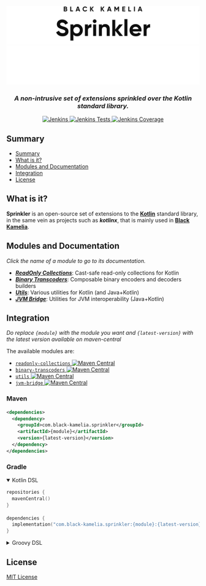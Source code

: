 <div align="center">

![Sprinkler logo](assets/img/Sprinkler_light.svg#gh-light-mode-only)
![Sprinkler logo](assets/img/Sprinkler_dark.svg#gh-dark-mode-only)

<h3><i>A non-intrusive set of extensions sprinkled over the Kotlin standard library.</i></h3>

[![Jenkins](https://shields.io/jenkins/build?jobUrl=https%3A%2F%2Fci.black-kamelia.com%2Fjob%2FSprinkler%2Fjob%2FSprinkler%2Fjob%2Fmaster%2F&label=Build)
](https://ci.black-kamelia.com/job/Sprinkler/job/Sprinkler/job/master/lastBuild/)
[![Jenkins Tests](https://shields.io/jenkins/tests?jobUrl=https%3A%2F%2Fci.black-kamelia.com%2Fjob%2FSprinkler%2Fjob%2FSprinkler%2Fjob%2Fmaster%2F&label=Tests)
](https://ci.black-kamelia.com/job/Sprinkler/job/Sprinkler/job/master/lastBuild/testReport/)
[![Jenkins Coverage](https://shields.io/jenkins/coverage/apiv4?jobUrl=https%3A%2F%2Fci.black-kamelia.com%2Fjob%2FSprinkler%2Fjob%2FSprinkler%2Fjob%2Fmaster%2F&label=Coverage)
](https://ci.black-kamelia.com/job/Sprinkler/job/Sprinkler/job/master/lastBuild/coverage/)

</div>

## Summary

- [Summary](#summary)
- [What is it?](#what-is-it)
- [Modules and Documentation](#modules-and-documentation)
- [Integration](#integration)
- [License](#license)

## What is it?

**Sprinkler** is an open-source set of extensions to the **[Kotlin](https://kotlinlang.org/)** standard library, in the
same vein as projects such as ***kotlinx***, that is mainly used in **[Black Kamelia](https://black-kamelia.com)**.

## Modules and Documentation

*Click the name of a module to go to its documentation.*

- ***[ReadOnly Collections](readonly-collections/README.md)***: Cast-safe read-only collections for Kotlin
- ***[Binary Transcoders](binary-transcoders/README.md)***: Composable binary encoders and decoders builders
- ***[Utils](utils/README.md)***: Various utilities for Kotlin (and Java+Kotlin)
- ***[JVM Bridge](jvm-bridge/README.md)***: Utilities for JVM interoperability (Java+Kotlin)

## Integration

*Do replace `{module}` with the module you want and `{latest-version}` with the latest version available on maven-central*

The available modules are:

- [`readonly-collections` ![Maven Central](https://img.shields.io/maven-central/v/com.black-kamelia.sprinkler/readonly-collections)](https://central.sonatype.com/artifact/com.black-kamelia.sprinkler/readonly-collections)
- [`binary-transcoders` ![Maven Central](https://img.shields.io/maven-central/v/com.black-kamelia.sprinkler/binary-transcoders)](https://central.sonatype.com/artifact/com.black-kamelia.sprinkler/binary-transcoders)
- [`utils` ![Maven Central](https://img.shields.io/maven-central/v/com.black-kamelia.sprinkler/utils)](https://central.sonatype.com/artifact/com.black-kamelia.sprinkler/utils)
- [`jvm-bridge` ![Maven Central](https://img.shields.io/maven-central/v/com.black-kamelia.sprinkler/jvm-bridge)](https://central.sonatype.com/artifact/com.black-kamelia.sprinkler/jvm-bridge)


### Maven

```XML
<dependencies>
  <dependency>
    <groupId>com.black-kamelia.sprinkler</groupId>
    <artifactId>{module}</artifactId>
    <version>{latest-version}</version>
  </dependency>
</dependencies>
```

### Gradle

<details open>
<summary>Kotlin DSL</summary>
<p>

```kotlin
repositories {
  mavenCentral()
}

dependencies {
  implementation("com.black-kamelia.sprinkler:{module}:{latest-version}")
}
```
</p>
</details>

<details>
<summary>Groovy DSL</summary>
<p>

```groovy
repositories {
  mavenCentral()
}

dependencies {
  implementation 'com.black-kamelia.sprinkler:{module}:{latest-version}'
}
```
</p>
</details>

## License

[MIT License](LICENSE)
